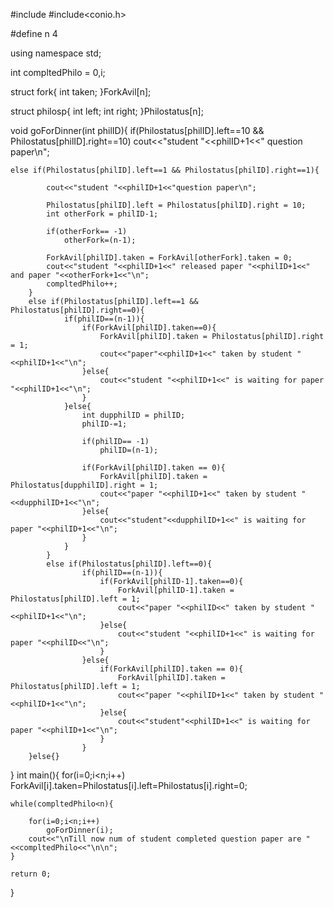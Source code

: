 #include<iostream>
#include<conio.h>
 
#define n 4
 
using namespace std;
 
int compltedPhilo = 0,i;
 
struct fork{
    int taken;
}ForkAvil[n];
 
struct philosp{
    int left;
    int right;
}Philostatus[n];
 
void goForDinner(int philID){ 
    if(Philostatus[philID].left==10 && Philostatus[philID].right==10)
        cout<<"student "<<philID+1<<" question paper\n";
    
    else if(Philostatus[philID].left==1 && Philostatus[philID].right==1){
            
            cout<<"student "<<philID+1<<"question paper\n";
 
            Philostatus[philID].left = Philostatus[philID].right = 10; 
            int otherFork = philID-1;
 
            if(otherFork== -1)
                otherFork=(n-1);
 
            ForkAvil[philID].taken = ForkAvil[otherFork].taken = 0; 
            cout<<"student "<<philID+1<<" released paper "<<philID+1<<" and paper "<<otherFork+1<<"\n";
            compltedPhilo++;
        }
        else if(Philostatus[philID].left==1 && Philostatus[philID].right==0){
                if(philID==(n-1)){
                    if(ForkAvil[philID].taken==0){
                        ForkAvil[philID].taken = Philostatus[philID].right = 1;
                        cout<<"paper"<<philID+1<<" taken by student "<<philID+1<<"\n";
                    }else{
                        cout<<"student "<<philID+1<<" is waiting for paper "<<philID+1<<"\n";
                    }
                }else{
                    int dupphilID = philID;
                    philID-=1;
 
                    if(philID== -1)
                        philID=(n-1);
 
                    if(ForkAvil[philID].taken == 0){
                        ForkAvil[philID].taken = Philostatus[dupphilID].right = 1;
                        cout<<"paper "<<philID+1<<" taken by student "<<dupphilID+1<<"\n";
                    }else{
                        cout<<"student"<<dupphilID+1<<" is waiting for paper "<<philID+1<<"\n";
                    }
                }
            }
            else if(Philostatus[philID].left==0){
                    if(philID==(n-1)){
                        if(ForkAvil[philID-1].taken==0){
                            ForkAvil[philID-1].taken = Philostatus[philID].left = 1;
                            cout<<"paper "<<philID<<" taken by student "<<philID+1<<"\n";
                        }else{
                            cout<<"student "<<philID+1<<" is waiting for paper "<<philID<<"\n";
                        }
                    }else{
                        if(ForkAvil[philID].taken == 0){
                            ForkAvil[philID].taken = Philostatus[philID].left = 1;
                            cout<<"paper "<<philID+1<<" taken by student "<<philID+1<<"\n";
                        }else{
                            cout<<"student"<<philID+1<<" is waiting for paper "<<philID+1<<"\n";
                        }
                    }
        }else{}
} 
int main(){
    for(i=0;i<n;i++)
        ForkAvil[i].taken=Philostatus[i].left=Philostatus[i].right=0;
 
    while(compltedPhilo<n){

        for(i=0;i<n;i++)
            goForDinner(i);
        cout<<"\nTill now num of student completed question paper are "<<compltedPhilo<<"\n\n";
    }
 
    return 0;
}
